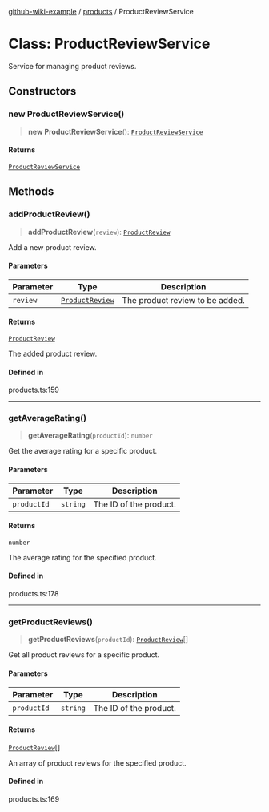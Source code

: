 [github-wiki-example](../wiki/Home) / [products](../wiki/products) / ProductReviewService

# Class: ProductReviewService

Service for managing product reviews.

## Constructors

### new ProductReviewService()

> **new ProductReviewService**(): [`ProductReviewService`](../wiki/products.Class.ProductReviewService)

#### Returns

[`ProductReviewService`](../wiki/products.Class.ProductReviewService)

## Methods

### addProductReview()

> **addProductReview**(`review`): [`ProductReview`](../wiki/products.Interface.ProductReview)

Add a new product review.

#### Parameters

| Parameter | Type | Description |
| ------ | ------ | ------ |
| `review` | [`ProductReview`](../wiki/products.Interface.ProductReview) | The product review to be added. |

#### Returns

[`ProductReview`](../wiki/products.Interface.ProductReview)

The added product review.

#### Defined in

products.ts:159

***

### getAverageRating()

> **getAverageRating**(`productId`): `number`

Get the average rating for a specific product.

#### Parameters

| Parameter | Type | Description |
| ------ | ------ | ------ |
| `productId` | `string` | The ID of the product. |

#### Returns

`number`

The average rating for the specified product.

#### Defined in

products.ts:178

***

### getProductReviews()

> **getProductReviews**(`productId`): [`ProductReview`](../wiki/products.Interface.ProductReview)[]

Get all product reviews for a specific product.

#### Parameters

| Parameter | Type | Description |
| ------ | ------ | ------ |
| `productId` | `string` | The ID of the product. |

#### Returns

[`ProductReview`](../wiki/products.Interface.ProductReview)[]

An array of product reviews for the specified product.

#### Defined in

products.ts:169
